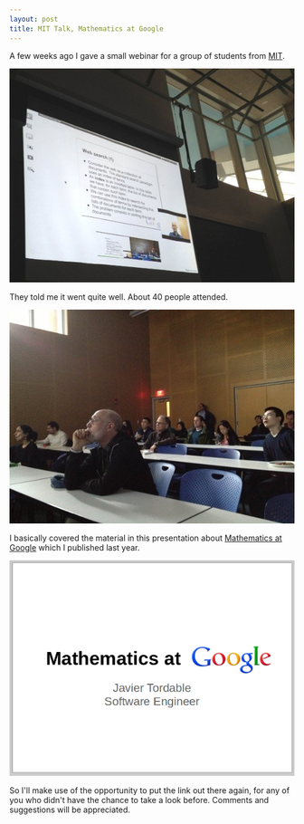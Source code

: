 ```yaml
---
layout: post
title: MIT Talk, Mathematics at Google
---
```


<p>
  A few weeks ago I gave a small webinar for a group of students from
  <a href="http://www.mit.edu/">MIT</a>.
</p>

<img src="/images/mit-1.jpg"
  alt="MIT Talk, Mathematics at Google" />

<p>
  They told me it went quite well. About 40 people attended.
</p>

<img src="/images/mit-2.jpg"
  alt="MIT Talk, Mathematics at Google" />

<p>
  I basically covered the material in this presentation about
  <a href="http://www.javiertordable.com/blog/2012/08/24/mathematics-at-google">
    Mathematics at Google</a>
  which I published last year.
</p>

<a href="http://www.javiertordable.com/blog/2012/08/24/mathematics-at-google">
  <img src="/images/mathematics-at-google.png"
    alt="Mathematics at Google" />
</a>

<p>
  So I'll make use of the opportunity to put the link out there again,
  for any of you who didn't have the chance to take a look before. Comments
  and suggestions will be appreciated.
</p>
